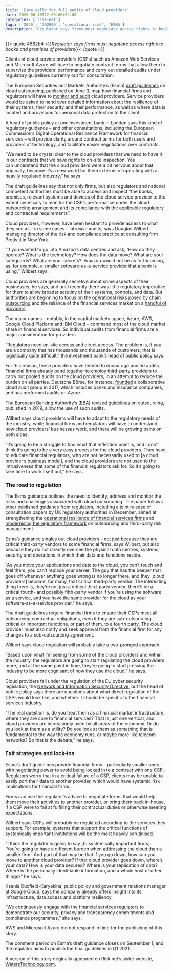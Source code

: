 ```yaml
---
title: 'Esma calls for full audits of cloud providers'
date: 2020-06-10T12:00:00+02:00
categories: ['risk-net']
tags: ['2020', '202006', 'operational risk', 'ESMA']
description: 'Regulator says firms must negotiate access rights to books and premises of providers'
---
```


{{< quote 4682b4 >}}_Regulator says firms must negotiate access rights to books and premises of providers_{{< /quote >}}

Clients of cloud service providers (CSPs) such as Amazon Web Services and Microsoft Azure will have to negotiate contract terms that allow them to supervise the providers’ performance and carry out detailed audits under regulatory guidelines currently out for consultation.

The European Securities and Markets Authority’s (Esma) [draft guidelines](https://www.esma.europa.eu/sites/default/files/library/esma50-164-3342_cp_cloud_outsourcing_guidelines.pdf) on cloud outsourcing, published on June 3, map how financial firms and regulators will have to [monitor and audit](https://www.risk.net/risk-management/6714296/financial-firms-toil-to-meet-new-eu-rules-on-outsourcing) cloud providers. Service providers would be asked to hand over detailed information about the [resilience](https://www.risk.net/risk-management/7451696/top-10-op-risks-2020-resilience-risk) of their systems, their security and their performance, as well as where data is located and provisions for personal data protection to the client.

A head of public policy at one investment bank in London says this kind of regulatory guidance – and other consultations, including the European Commission’s Digital Operational Resilience Framework for financial services – will provide clarity around contract terms for both users and providers of technology, and facilitate easier negotiations over contracts.

“We need to be crystal clear to the cloud providers that we need to have it in our contracts that we have rights to on-site inspection. You can understand that the cloud providers were a bit nervous about that originally, because it’s a new world for them in terms of operating with a heavily regulated industry,” he says.

The draft guidelines say that not only firms, but also regulators and national competent authorities must be able to access and inspect “the books, premises, relevant systems and devices of the cloud service provider to the extent necessary to monitor the CSP’s performance under the cloud outsourcing arrangement and its compliance with the applicable regulatory and contractual requirements”.

Cloud providers, however, have been hesitant to provide access to what they see as – in some cases – intrusive audits, says Douglas Wilbert, managing director of the risk and compliance practice at consulting firm Protiviti in New York.

“If you wanted to go into Amazon’s data centres and ask, ‘How do they operate? What is the technology? How does the data move? What are your safeguards? What are your secrets?’ Amazon would not be as forthcoming, as, for example, a smaller software-as-a-service provider that a bank is using,” Wilbert says.

Cloud providers are generally secretive about some aspects of their businesses, he says, and until recently there was little regulatory imperative for them to allow broader scrutiny of their systems, controls, and data. But authorities are beginning to focus on the operational risks posed by [chain outsourcing](https://www.waterstechnology.com/regulation/4818706/vendors-feel-heat-as-regulators-pile-pressure-on-third-party-resiliency) and the reliance of the financial services market on a [handful of providers](https://www.waterstechnology.com/regulation/4582361/cloud-worries-show-up-in-new-eu-outsourcing-guidance).

The major names – notably, in the capital markets space, Azure, AWS, Google Cloud Platform and IBM Cloud – command most of the cloud market share in financial services. So individual audits from financial firms are a major consideration for providers.

“Regulators need on-site access and direct access. The problem is, if you are a company that has thousands and thousands of customers, that is logistically quite difficult,” the investment bank’s head of public policy says.

For this reason, these providers have tended to encourage pooled audits. Financial firms already band together to employ third-party providers to carry out pooled audits on the cloud providers, in an attempt to reduce the burden on all parties. Deutsche Börse, for instance, [founded](https://deutsche-boerse.com/dbg-en/media/press-releases/Deutsche-B-rse-and-Microsoft-reach-a-significant-milestone-for-cloud-adoption-in-the-financial-services-industry-1540058) a collaborative cloud audit group in 2017, which includes banks and insurance companies, and has performed audits on Azure.

The European Banking Authority’s (EBA) [revised guidelines](https://eba.europa.eu/sites/default/documents/files/documents/10180/2551996/38c80601-f5d7-4855-8ba3-702423665479/EBA%20revised%20Guidelines%20on%20outsourcing%20arrangements.pdf) on outsourcing, published in 2019, allow the use of such audits.

Wilbert says cloud providers will have to adapt to the regulatory needs of the industry, while financial firms and regulators will have to understand how cloud providers’ businesses work, and there will be growing pains on both sides.

“It’s going to be a struggle to find what that inflection point is, and I don’t think it’s going to be a very easy process for the cloud providers. They have to educate financial regulators, who are not necessarily used to [a cloud provider’s business model], and the cloud providers are not used to the intrusiveness that some of the financial regulators ask for. So it’s going to take time to work itself out,” he says.

### The road to regulation

The Esma guidance outlines the need to identify, address and monitor the risks and challenges associated with cloud outsourcing. The paper follows other published guidance from regulators, including a joint release of consultation papers by UK regulatory authorities in December, aimed at strengthening the [operational resilience of financial services firms](https://www.bankofengland.co.uk/prudential-regulation/publication/2018/building-the-uk-financial-sectors-operational-resilience-discussion-paper) and [modernising the regulatory framework](https://www.bankofengland.co.uk/prudential-regulation/publication/2019/outsourcing-and-third-party-risk-management) on outsourcing and third-party risk management.

Esma’s guidance singles out cloud providers – not just because they are critical third-party vendors to some financial firms, says Wilbert, but also because they do not directly oversee the physical data centres, systems, security and operations in which their data and functions reside.

“As you move your applications and data to the cloud, you can’t touch and feel them; you can’t replace your server. The guy that has the beeper that goes off whenever anything goes wrong is no longer there, and they [cloud providers] become, for many, that critical third-party vendor. The interesting thing there is, they’re not just a critical third-party vendor, there’ll be a critical fourth- and possibly fifth-party vendor if you’re using the software as a service, and you have the same provider for the cloud as your software-as-a-service provider,” he says.

The draft guidelines require financial firms to ensure their CSPs meet all outsourcing contractual obligations, even if they are sub-outsourcing critical or important functions, or part of them, to a fourth party. The cloud provider must also notify and seek approval from the financial firm for any changes to a sub-outsourcing agreement.

Wilbert says cloud regulation will probably take a two-pronged approach.

“Based upon what I’m seeing from some of the cloud providers and within the industry, the regulators are going to start regulating the cloud providers more, and at the same point in time, they’re going to start pressing the industry to be more cognisant of how they use the cloud,” he says.

Cloud providers fall under the regulation of the EU cyber security legislation, the [Network and Information Security Directive](https://ec.europa.eu/digital-single-market/en/network-and-information-security-nis-directive), but the head of public policy says there are questions about what direct regulation of the CSPs would look like, and whether it should be specific to the financial services industry.

“The real question is, do you treat them as a financial market infrastructure, where they are core to financial services? That is just one vertical, and cloud providers are increasingly used by all areas of the economy. Or do you look at them as a utility? Do you look at them as something that is fundamental to the way the economy runs, or maybe more like telecom networks? So that is the debate,” he says.

### Exit strategies and lock-ins

Esma’s draft guidelines provide financial firms – particularly smaller ones – with negotiating power to avoid being locked in to a contract with one CSP. Regulators worry that in a critical failure of a CSP, clients may be unable to easily port their data to another provider, which would have systemic risk implications for financial firms.

Firms can use the regulator’s advice to negotiate terms that would help them move their activities to another provider, or bring them back in-house, if a CSP were to fail at fulfilling their contractual duties or otherwise meeting expectations.

Wilbert says CSPs will probably be regulated according to the services they support. For example, systems that support the critical functions of systemically important institutions will be the most heavily scrutinised.

“I think the regulator is going to say [to systemically important firms]: ‘You’re going to have a different burden when addressing the cloud than a smaller firm.’ And part of that may be that if you go down, how can you move to another cloud provider? If that cloud provider goes down, where’s your data? How is your data secured? Where is your replication of data? Where is the personally identifiable information, and a whole host of other things?” he says.

Ksenia Duxfield-Karyakina, public policy and government relations manager at Google Cloud, says the company already offers insight into its infrastructure, data access and platform resiliency.

“We continuously engage with the financial services regulators to demonstrate our security, privacy and transparency commitments and compliance programmes,” she says.

AWS and Microsoft Azure did not respond in time for the publishing of this story.

The comment period on Esma’s draft guidance closes on September 1, and the regulator aims to publish the final guidelines in Q1 2021.

A version of this story originally appeared on Risk.net’s sister website, [WatersTechnology.com](https://www.waterstechnology.com/regulation/7555336/esma-guidelines-call-for-full-audits-of-cloud-providers).

